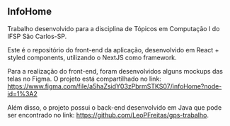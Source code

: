 ## InfoHome

Trabalho desenvolvido para a disciplina de Tópicos em Computação I do IFSP São Carlos-SP.

Este é o repositório do front-end da aplicação, desenvolvido em React + styled components, utilizando o NextJS como framework. 

Para a realização do front-end, foram desenvolvidos alguns mockups das telas no Figma. O projeto está compartilhado no link: https://www.figma.com/file/a5haZsidY03zPbrmSTKS07/infoHome?node-id=1%3A2 

Além disso, o projeto possui o back-end desenvolvido em Java que pode ser encontrado no link: https://github.com/LeoPFreitas/gps-trabalho.
